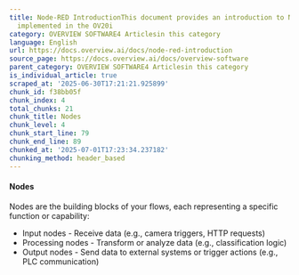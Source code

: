 ```yaml
---
title: Node-RED IntroductionThis document provides an introduction to Node-RED as
  implemented in the OV20i
category: OVERVIEW SOFTWARE4 Articlesin this category
language: English
url: https://docs.overview.ai/docs/node-red-introduction
source_page: https://docs.overview.ai/docs/overview-software
parent_category: OVERVIEW SOFTWARE4 Articlesin this category
is_individual_article: true
scraped_at: '2025-06-30T17:21:21.925899'
chunk_id: f38bb05f
chunk_index: 4
total_chunks: 21
chunk_title: Nodes
chunk_level: 4
chunk_start_line: 79
chunk_end_line: 89
chunked_at: '2025-07-01T17:23:34.237182'
chunking_method: header_based
---
```


#### Nodes

Nodes are the building blocks of your flows, each representing a specific function or capability:

  * Input nodes - Receive data \(e.g., camera triggers, HTTP requests\)
  * Processing nodes - Transform or analyze data \(e.g., classification logic\)
  * Output nodes - Send data to external systems or trigger actions \(e.g., PLC communication\)


